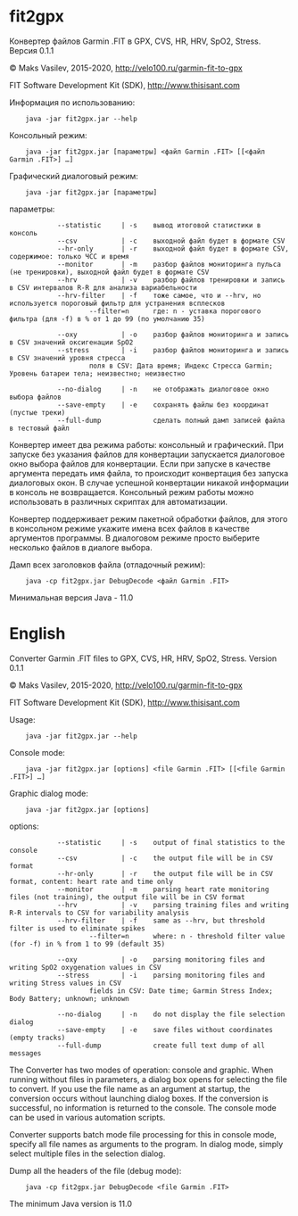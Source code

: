 # fit2gpx

Конвертер файлов Garmin .FIT в GPX, CVS, HR, HRV, SpO2, Stress. Версия 0.1.1

© Maks Vasilev, 2015-2020, http://velo100.ru/garmin-fit-to-gpx

FIT Software Development Kit (SDK), http://www.thisisant.com

Информация по использованию:

        java -jar fit2gpx.jar --help

Консольный режим:

        java -jar fit2gpx.jar [параметры] <файл Garmin .FIT> [[<файл Garmin .FIT>] …]

Графический диалоговый режим:

        java -jar fit2gpx.jar [параметры]

параметры:

                --statistic     | -s    вывод итоговой статистики в консоль
                --csv           | -c    выходной файл будет в формате CSV
                --hr-only       | -r    выходной файл будет в формате CSV, содержимое: только ЧСС и время
                --monitor       | -m    разбор файлов мониторинга пульса (не тренировки), выходной файл будет в формате CSV
                --hrv           | -v    разбор файлов тренировки и запись в CSV интервалов R-R для анализа вариабельности
                --hrv-filter    | -f    тоже самое, что и --hrv, но используется пороговый фильтр для устранения всплесков
                        --filter=n      где: n - уставка порогового фильтра (для -f) в % от 1 до 99 (по умолчанию 35)

                --oxy           | -o    разбор файлов мониторинга и запись в CSV значений оксигенации SpO2
                --stress        | -i    разбор файлов мониторинга и запись в CSV значений уровня стресса
                        поля в CSV: Дата время; Индекс Стресса Garmin; Уровень батареи тела; неизвестно; неизвестно

                --no-dialog     | -n    не отображать диалоговое окно выбора файлов
                --save-empty    | -e    сохранять файлы без координат (пустые треки)
                --full-dump             сделать полный дамп записей файла в тестовый файл  

Конвертер имеет два режима работы: консольный и графический. При запуске без указания файлов для конвертации
запускается диалоговое окно выбора файлов для конвертации. Если при запуске в качестве аргумента передать имя файла, то
происходит конвертация без запуска диалоговых окон. В случае успешной конвертации никакой информации в консоль не возвращается.
Консольный режим работы можно использовать в различных скриптах для автоматизации.

Конвертер поддерживает режим пакетной обработки файлов, для этого в консольном режиме укажите имена всех файлов
в качестве аргументов программы. В диалоговом режиме просто выберите несколько файлов в диалоге выбора.

Дамп всех заголовков файла (отладочный режим):

        java -cp fit2gpx.jar DebugDecode <файл Garmin .FIT>

Минимальная версия Java - 11.0

# English

Converter Garmin .FIT files to GPX, CVS, HR, HRV, SpO2, Stress. Version 0.1.1

© Maks Vasilev, 2015-2020, http://velo100.ru/garmin-fit-to-gpx

FIT Software Development Kit (SDK), http://www.thisisant.com

Usage:

        java -jar fit2gpx.jar --help

Console mode:

        java -jar fit2gpx.jar [options] <file Garmin .FIT> [[<file Garmin .FIT>] …]

Graphic dialog mode:

        java -jar fit2gpx.jar [options]

options:

                --statistic     | -s    output of final statistics to the console
                --csv           | -c    the output file will be in CSV format
                --hr-only       | -r    the output file will be in CSV format, content: heart rate and time only
                --monitor       | -m    parsing heart rate monitoring files (not training), the output file will be in CSV format
                --hrv           | -v    parsing training files and writing R-R intervals to CSV for variability analysis
                --hrv-filter    | -f    same as --hrv, but threshold filter is used to eliminate spikes
                        --filter=n      where: n - threshold filter value (for -f) in % from 1 to 99 (default 35)

                --oxy           | -o    parsing monitoring files and writing SpO2 oxygenation values in CSV
                --stress        | -i    parsing monitoring files and writing Stress values in CSV
                        fields in CSV: Date time; Garmin Stress Index; Body Battery; unknown; unknown

                --no-dialog     | -n    do not display the file selection dialog
                --save-empty    | -e    save files without coordinates (empty tracks)
                --full-dump             create full text dump of all messages  

The Converter has two modes of operation: console and graphic. When running without files in parameters, a dialog box opens
for selecting the file to convert. If you use the file name as an argument at startup, the conversion occurs without launching dialog boxes.
If the conversion is successful, no information is returned to the console.
The console mode can be used in various automation scripts.

Converter supports batch mode file processing for this in console mode, specify all file names as arguments to the program.
In dialog mode, simply select multiple files in the selection dialog.

Dump all the headers of the file (debug mode):

        java -cp fit2gpx.jar DebugDecode <file Garmin .FIT>
      
The minimum Java version is 11.0

